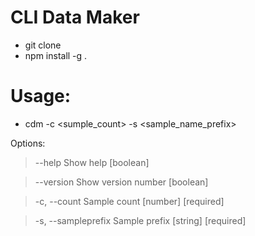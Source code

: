 # CLI Data Maker
  - git clone
  - npm install -g .


# Usage: 
  - cdm -c <sumple_count> -s <sample_name_prefix>

Options:

 > --help              Show help                                        [boolean]
 
 > --version           Show version number                              [boolean]
 
 > -c, --count         Sample count                           [number] [required]
 
 > -s, --sampleprefix  Sample prefix                          [string] [required]
